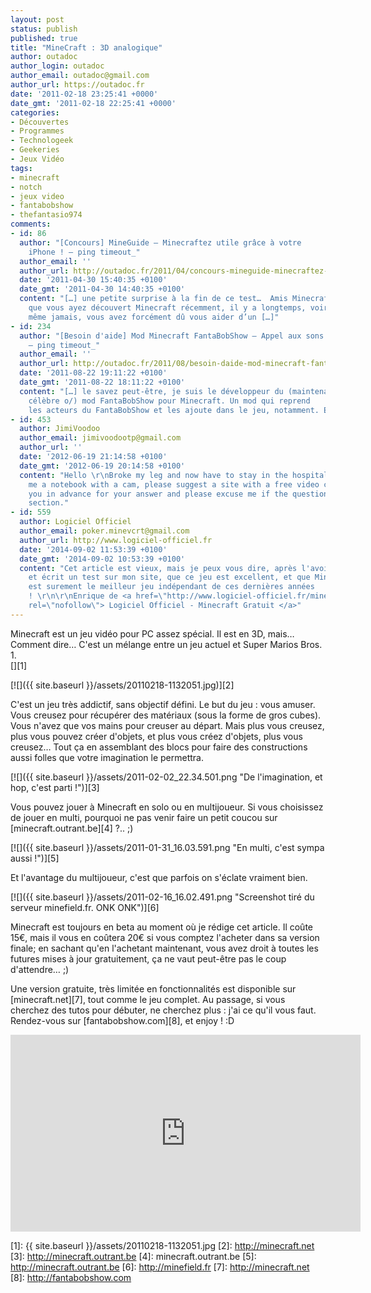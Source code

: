 ```yaml
---
layout: post
status: publish
published: true
title: "MineCraft : 3D analogique"
author: outadoc
author_login: outadoc
author_email: outadoc@gmail.com
author_url: https://outadoc.fr
date: '2011-02-18 23:25:41 +0000'
date_gmt: '2011-02-18 22:25:41 +0000'
categories:
- Découvertes
- Programmes
- Technologeek
- Geekeries
- Jeux Vidéo
tags:
- minecraft
- notch
- jeux video
- fantabobshow
- thefantasio974
comments:
- id: 86
  author: "[Concours] MineGuide – Minecraftez utile grâce à votre
    iPhone ! – ping timeout_"
  author_email: ''
  author_url: http://outadoc.fr/2011/04/concours-mineguide-minecraftez-utile-grace-a-votre-iphone/
  date: '2011-04-30 15:40:35 +0100'
  date_gmt: '2011-04-30 14:40:35 +0100'
  content: "[…] une petite surprise à la fin de ce test…  Amis Minecraftiens,
    que vous ayez découvert Minecraft récemment, il y a longtemps, voire
    même jamais, vous avez forcément dû vous aider d’un […]"
- id: 234
  author: "[Besoin d'aide] Mod Minecraft FantaBobShow – Appel aux sons
    – ping timeout_"
  author_email: ''
  author_url: http://outadoc.fr/2011/08/besoin-daide-mod-minecraft-fantabobshow-appel-aux-sons/
  date: '2011-08-22 19:11:22 +0100'
  date_gmt: '2011-08-22 18:11:22 +0100'
  content: "[…] le savez peut-être, je suis le développeur du (maintenant
    célèbre o/) mod FantaBobShow pour Minecraft. Un mod qui reprend
    les acteurs du FantaBobShow et les ajoute dans le jeu, notamment. Et qui […]"
- id: 453
  author: JimiVoodoo
  author_email: jimivoodootp@gmail.com
  author_url: ''
  date: '2012-06-19 21:14:58 +0100'
  date_gmt: '2012-06-19 20:14:58 +0100'
  content: "Hello \r\nBroke my leg and now have to stay in the hospital. Friends brought
    me a notebook with a cam, please suggest a site with a free video chat. \r\nThank
    you in advance for your answer and please excuse me if the question is in a wrong
    section."
- id: 559
  author: Logiciel Officiel
  author_email: poker.minevcrt@gmail.com
  author_url: http://www.logiciel-officiel.fr
  date: '2014-09-02 11:53:39 +0100'
  date_gmt: '2014-09-02 10:53:39 +0100'
  content: "Cet article est vieux, mais je peux vous dire, après l'avoir testé
    et écrit un test sur mon site, que ce jeu est excellent, et que Minecraft
    est surement le meilleur jeu indépendant de ces dernières années
    ! \r\n\r\nEnrique de <a href=\"http://www.logiciel-officiel.fr/minecraft.php\"
    rel=\"nofollow\"> Logiciel Officiel - Minecraft Gratuit </a>"
---
```

Minecraft est un jeu vidéo pour PC assez spécial. Il est en 3D, mais… Comment dire… C'est un mélange entre un jeu actuel et Super Marios Bros. 1.  
[][1]

[![]({{ site.baseurl }}/assets/20110218-1132051.jpg)][2]

C'est un jeu très addictif, sans objectif défini. Le but du jeu : vous amuser. Vous creusez pour récupérer des matériaux (sous la forme de gros cubes). Vous n'avez que vos mains pour creuser au départ. Mais plus vous creusez, plus vous pouvez créer d'objets, et plus vous créez d'objets, plus vous creusez… Tout ça en assemblant des blocs pour faire des constructions aussi folles que votre imagination le permettra.

[![]({{ site.baseurl }}/assets/2011-02-02_22.34.501.png "De l'imagination, et hop, c'est parti !")][3]

Vous pouvez jouer à Minecraft en solo ou en multijoueur. Si vous choisissez de jouer en multi, pourquoi ne pas venir faire un petit coucou sur [minecraft.outrant.be][4] ?.. ;)

[![]({{ site.baseurl }}/assets/2011-01-31_16.03.591.png "En multi, c'est sympa aussi !")][5]

Et l'avantage du multijoueur, c'est que parfois on s'éclate vraiment bien.

[![]({{ site.baseurl }}/assets/2011-02-16_16.02.491.png "Screenshot tiré du serveur minefield.fr. ONK ONK")][6]

Minecraft est toujours en beta au moment où je rédige cet article. Il coûte 15€, mais il vous en coûtera 20€ si vous comptez l'acheter dans sa version finale; en sachant qu'en l'achetant maintenant, vous avez droit à toutes les futures mises à jour gratuitement, ça ne vaut peut-être pas le coup d'attendre… ;)

Une version gratuite, très limitée en fonctionnalités est disponible sur [minecraft.net][7], tout comme le jeu complet. Au passage, si vous cherchez des tutos pour débuter, ne cherchez plus : j'ai ce qu'il vous faut. Rendez-vous sur [fantabobshow.com][8], et enjoy ! :D

<iframe width="560" height="315" src="https://www.youtube-nocookie.com/embed/FoiYLQduH9M" frameborder="0" allow="autoplay; encrypted-media" allowfullscreen></iframe>

[1]: {{ site.baseurl }}/assets/20110218-1132051.jpg
[2]: http://minecraft.net
[3]: http://minecraft.outrant.be
[4]: minecraft.outrant.be
[5]: http://minecraft.outrant.be
[6]: http://minefield.fr
[7]: http://minecraft.net
[8]: http://fantabobshow.com
